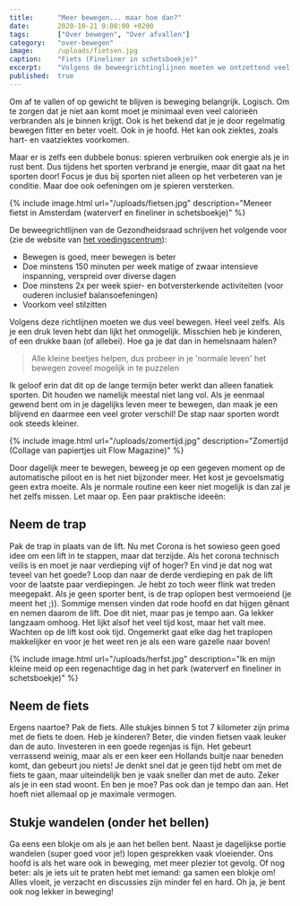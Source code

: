 ```yaml
---
title:      "Meer bewegen... maar hoe dan?"
date:       2020-10-21 9:00:00 +0200
tags:       ["Over bewegen", "Over afvallen"]
category:   "over-bewegen"
image:      /uploads/fietsen.jpg
caption:    "Fiets (Fineliner in schetsboekje)"
excerpt:    "Volgens de beweegrichtinglijnen moeten we ontzettend veel te bewegen. Met alleen sporten kom je er niet en vind ik ook moeilijk vol te houden. Probeer zoveel mogelijk beweging in je dagelijks leven in te passen. Eenmaal in de routine ingebakken kost het veel minder moeite!"
published:  true
---
```


Om af te vallen of op gewicht te blijven is beweging belangrijk. Logisch. Om te zorgen dat je niet aan komt moet je minimaal even veel calorieën verbranden als je binnen krijgt. Ook is het bekend dat je je door regelmatig bewegen fitter en beter voelt. Ook in je hoofd. Het kan ook ziektes, zoals hart- en vaatziektes voorkomen.

Maar er is zelfs een dubbele bonus: spieren verbruiken ook energie als je in rust bent. Dus tijdens het sporten verbrand je energie, maar dit gaat na het sporten door! Focus je dus bij sporten niet alleen op het verbeteren van je conditie. Maar doe ook oefeningen om je spieren versterken.

{% include image.html url="/uploads/fietsen.jpg" description="Meneer fietst in Amsterdam (waterverf en fineliner in schetsboekje)" %}

De beweegrichtlijnen van de Gezondheidsraad schrijven het volgende voor (zie de website van [het voedingscentrum](https://www.voedingscentrum.nl/encyclopedie/bewegen.aspx)):

- Bewegen is goed, meer bewegen is beter
- Doe minstens 150 minuten per week matige of zwaar intensieve inspanning, verspreid over diverse dagen
- Doe minstens 2x per week spier- en botversterkende activiteiten (voor ouderen inclusief balansoefeningen)
- Voorkom veel stilzitten

Volgens deze richtlijnen moeten we dus veel bewegen. Heel veel zelfs. Als je een druk leven hebt dan lijkt het onmogelijk. Misschien heb je kinderen, of een drukke baan (of allebei). Hoe ga je dat dan in hemelsnaam halen? 

> Alle kleine beetjes helpen, dus probeer in je 'normale leven' het bewegen zoveel mogelijk in te puzzelen

Ik geloof erin dat dit op de lange termijn beter werkt dan alleen fanatiek sporten. Dit houden we namelijk meestal niet lang vol. Als je eenmaal gewend bent om in je dagelijks leven meer te bewegen, dan maak je een blijvend en daarmee een veel groter verschil! De stap naar sporten wordt ook steeds kleiner.

{% include image.html url="/uploads/zomertijd.jpg" description="Zomertijd (Collage van papiertjes uit Flow Magazine)" %}

Door dagelijk meer te bewegen, beweeg je op een gegeven moment op de automatische piloot en is het niet bijzonder meer. Het kost je gevoelsmatig geen extra moeite. Als je normale routine een keer niet mogelijk is dan zal je het zelfs missen. Let maar op. Een paar praktische ideeën:

## Neem de trap

Pak de trap in plaats van de lift. Nu met Corona is het sowieso geen goed idee om een lift in te stappen, maar dat terzijde. Als het corona technisch veilis is en moet je naar verdieping vijf of hoger? En vind je dat nog wat teveel van het goede? Loop dan naar de derde verdieping en pak de lift voor de laatste paar verdiepingen. Je hebt zo toch weer flink wat treden meegepakt. Als je geen sporter bent, is de trap oplopen best vermoeiend (je meent het ;)). Sommige mensen vinden dat rode hoofd en dat hijgen gênant en nemen daarom de lift. Doe dit niet, maar pas je tempo aan. Ga lekker langzaam omhoog. Het lijkt alsof het veel tijd kost, maar het valt mee. Wachten op de lift kost ook tijd. Ongemerkt gaat elke dag het traplopen makkelijker en voor je het weet ren je als een ware gazelle naar boven!

{% include image.html url="/uploads/herfst.jpg" description="Ik en mijn kleine meid op een regenachtige dag in het park (waterverf en fineliner in schetsboekje)" %}

## Neem de fiets

Ergens naartoe? Pak de fiets. Alle stukjes binnen 5 tot 7 kilometer zijn prima met de fiets te doen. Heb je kinderen? Beter, die vinden fietsen vaak leuker dan de auto. Investeren in een goede regenjas is fijn. Het gebeurt verrassend weinig, maar als er een keer een Hollands buitje naar beneden komt, dan gebeurt jou niets! Je denkt snel dat je geen tijd hebt om met de fiets te gaan, maar uiteindelijk ben je vaak sneller dan met de auto. Zeker als je in een stad woont. En ben je moe? Pas ook dan je tempo dan aan. Het hoeft niet allemaal op je maximale vermogen.

## Stukje wandelen (onder het bellen)

Ga eens een blokje om als je aan het bellen bent. Naast je dagelijkse portie wandelen (super goed voor je!) lopen gesprekken vaak vloeiender. Ons hoofd is als het ware ook in beweging, met meer plezier tot gevolg. Of nog beter: als je iets uit te praten hebt met iemand: ga samen een blokje om! Alles vloeit, je verzacht en discussies zijn minder fel en hard. Oh ja, je bent ook nog lekker in beweging!
